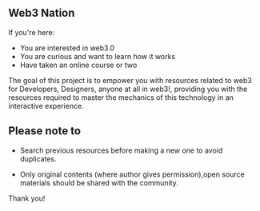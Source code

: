 ## Web3 Nation

If you're here:

+ You are interested in web3.0
+ You are curious and want to learn how it works
+ Have taken an online course or two

The goal of this project is to empower you with resources related to web3 for Developers, Designers, anyone at all in web3!, providing you with the resources required to master the mechanics of this technology in an interactive experience.

## Please note to

- Search previous resources before making a new one to avoid duplicates.

- Only original contents (where author gives permission),open source materials should be shared with the community.


Thank you!
